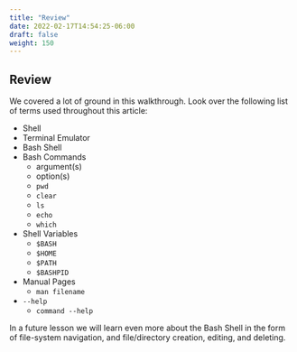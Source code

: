 ```yaml
---
title: "Review"
date: 2022-02-17T14:54:25-06:00
draft: false
weight: 150
---
```


## Review

We covered a lot of ground in this walkthrough. Look over the following list of terms used throughout this article:
- Shell
- Terminal Emulator
- Bash Shell
- Bash Commands
  - argument(s)
  - option(s)
  - `pwd`
  - `clear`
  - `ls`
  - `echo`
  - `which`
- Shell Variables
  - `$BASH`
  - `$HOME`
  - `$PATH`
  - `$BASHPID`
- Manual Pages
  - `man filename`
- `--help`
  - `command --help`

In a future lesson we will learn even more about the Bash Shell in the form of file-system navigation, and file/directory creation, editing, and deleting.
